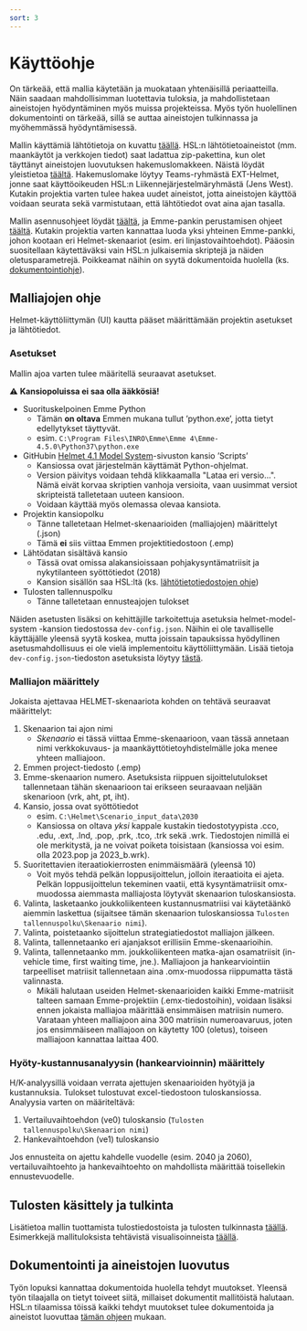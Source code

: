 ```yaml
---
sort: 3
---
```


# Käyttöohje

On tärkeää, että mallia käytetään ja muokataan yhtenäisillä periaatteilla. 
Näin saadaan mahdollisimman luotettavia tuloksia, ja mahdollistetaan aineistojen  hyödyntäminen myös muissa projekteissa. 
Myös työn huolellinen dokumentointi on tärkeää, sillä se auttaa aineistojen tulkinnassa ja myöhemmässä hyödyntämisessä. 

Mallin käyttämiä lähtötietoja on kuvattu [täällä](mallin_lahtotietotiedostot.md). 
HSL:n lähtötietoaineistot (mm. maankäytöt ja verkkojen tiedot) saat ladattua zip-pakettina, kun olet täyttänyt aineistojen luovutuksen hakemuslomakkeen.
Näistä löydät yleistietoa [täältä](HSL_lahtotiedot.md).
Hakemuslomake löytyy Teams-ryhmästä EXT-Helmet, jonne saat käyttöoikeuden HSL:n Liikennejärjestelmäryhmästä (Jens West).
Kutakin projektia varten tulee hakea uudet aineistot, jotta aineistojen käyttöä voidaan seurata sekä varmistutaan, että lähtötiedot ovat aina ajan tasalla.

Mallin asennusohjeet löydät [täältä](kaytto-ohje.md), ja Emme-pankin perustamisen ohjeet [täältä](sijopankki.md).
Kutakin projektia varten kannattaa luoda yksi yhteinen Emme-pankki, johon kootaan eri Helmet-skenaariot (esim. eri linjastovaihtoehdot).
Pääosin suositellaan käytettäväksi vain HSL:n julkaisemia skriptejä ja näiden oletusparametrejä.
Poikkeamat näihin on syytä dokumentoida huolella (ks. [dokumentointiohje](HSL-toiden_dokumentointi.md)).

## Malliajojen ohje

Helmet-käyttöliittymän (UI) kautta pääset määrittämään projektin asetukset ja lähtötiedot.

### Asetukset

Mallin ajoa varten tulee määritellä seuraavat asetukset. 

:warning: **Kansiopoluissa ei saa olla ääkkösiä!**

- Suorituskelpoinen Emme Python 
  - Tämän **on oltava** Emmen mukana tullut ’python.exe’, jotta tietyt edellytykset täyttyvät.
  - esim. `C:\Program Files\INRO\Emme\Emme 4\Emme-4.5.0\Python37\python.exe`
- GitHubin [Helmet 4.1 Model System](https://github.com/HSLdevcom/helmet-model-system)-sivuston kansio ’Scripts’
  - Kansiossa ovat järjestelmän käyttämät Python-ohjelmat.
  - Version päivitys voidaan tehdä klikkaamalla "Lataa eri versio...". Nämä eivät korvaa skriptien vanhoja versioita, 
  vaan uusimmat versiot skripteistä talletetaan uuteen kansioon.
  - Voidaan käyttää myös olemassa olevaa kansiota.
- Projektin kansiopolku
  - Tänne talletetaan Helmet-skenaarioiden (malliajojen) määrittelyt (.json)
  - Tämä **ei** siis viittaa Emmen projektitiedostoon (.emp)
- Lähtödatan sisältävä kansio
  - Tässä ovat omissa alakansioissaan pohjakysyntämatriisit ja nykytilanteen syöttötiedot (2018)
  - Kansion sisällön saa HSL:ltä (ks. [lähtötietotiedostojen ohje](mallin_lahtotietotiedostot.md))
- Tulosten tallennuspolku
  - Tänne talletetaan ennusteajojen tulokset

Näiden asetusten lisäksi on kehittäjille tarkoitettuja asetuksia helmet-model-system -kansion tiedostossa `dev-config.json`.
Näihin ei ole tavalliselle käyttäjälle yleensä syytä koskea, mutta joissain tapauksissa hyödyllinen asetusmahdollisuus ei ole vielä implementoitu käyttöliittymään.
Lisää tietoja `dev-config.json`-tiedoston asetuksista löytyy 
[tästä](https://github.com/HSLdevcom/helmet-model-system/tree/olusanya/Scripts#configuring-the-model-run-with-dev-configjson).

### Malliajon määrittely

Jokaista ajettavaa HELMET-skenaariota kohden on tehtävä seuraavat määrittelyt:

1.	Skenaarion tai ajon nimi
    - *Skenaario* ei tässä viittaa Emme-skenaarioon, vaan tässä annetaan nimi verkkokuvaus- ja maankäyttötietoyhdistelmälle joka menee yhteen malliajoon.
2.	Emmen project-tiedosto (.emp)
3.	Emme-skenaarion numero. 
   Asetuksista riippuen sijoittelutulokset tallennetaan tähän skenaarioon tai erikseen seuraavaan neljään skenarioon (vrk, aht, pt, iht).
4.	Kansio, jossa ovat syöttötiedot
    - esim. `C:\Helmet\Scenario_input_data\2030`
    - Kansiossa on oltava *yksi* kappale kustakin tiedostotyypista .cco, .edu, .ext, .lnd, .pop, .prk, .tco, .trk sekä .wrk. 
      Tiedostojen nimillä ei ole merkitystä, ja ne voivat poiketa toisistaan (kansiossa voi esim. olla 2023.pop ja 2023_b.wrk).
5.	Suoritettavien iteraatiokierrosten enimmäismäärä (yleensä 10)
    - Voit myös tehdä pelkän loppusijoittelun, jolloin iteraatioita ei ajeta. Pelkän
      loppusijoittelun tekeminen vaatii, että kysyntämatriisit omx-muodossa aiemmasta malliajosta
      löytyvät skenaarion tuloskansiosta.
6.	Valinta, lasketaanko joukkoliikenteen kustannusmatriisi vai käytetäänkö aiemmin laskettua 
   (sijaitsee tämän skenaarion tuloskansiossa `Tulosten tallennuspolku\Skenaario nimi`).
7.  Valinta, poistetaanko sijoittelun strategiatiedostot malliajon jälkeen.
8.  Valinta, tallennetaanko eri ajanjaksot erillisiin Emme-skenaarioihin.
9.  Valinta, tallennetaanko mm. joukkoliikenteen matka-ajan osamatriisit (in-vehicle time, first
    waiting time, jne.). Malliajoon ja hankearviointiin tarpeelliset matriisit tallennetaan
    aina .omx-muodossa riippumatta tästä valinnasta.
    - Mikäli halutaan useiden Helmet-skenaarioiden kaikki Emme-matriisit talteen samaan
      Emme-projektiin (.emx-tiedostoihin), voidaan lisäksi ennen jokaista malliajoa määrittää
      ensimmäisen matriisin numero. Varataan yhteen malliajoon aina 300 matriisin numeroavaruus,
      joten jos ensimmäiseen malliajoon on käytetty 100 (oletus), toiseen malliajoon kannattaa
      laittaa 400.

### Hyöty-kustannusanalyysin (hankearvioinnin) määrittely

H/K-analyysillä voidaan verrata ajettujen skenaarioiden hyötyjä ja kustannuksia. Tulokset tulostuvat excel-tiedostoon tuloskansiossa. Analyysia varten on määriteltävä:

1. Vertailuvaihtoehdon (ve0) tuloskansio (`Tulosten tallennuspolku\Skenaarion nimi`)
2. Hankevaihtoehdon (ve1) tuloskansio

Jos ennusteita on ajettu kahdelle vuodelle (esim. 2040 ja 2060), vertailuvaihtoehto ja hankevaihtoehto on mahdollista määrittää toisellekin ennustevuodelle.

## Tulosten käsittely ja tulkinta

Lisätietoa mallin tuottamista tulostiedostoista ja tulosten tulkinnasta [täällä](tulokset.md).
Esimerkkejä mallituloksista tehtävistä visualisoinneista [täällä](esimerkkeja_tuloksista.md).

## Dokumentointi ja aineistojen luovutus

Työn lopuksi kannattaa dokumentoida huolella tehdyt muutokset. 
Yleensä työn tilaajalla on tietyt toiveet siitä, millaiset dokumentit mallitöistä halutaan. 
HSL:n tilaamissa töissä kaikki tehdyt muutokset tulee dokumentoida ja aineistot luovuttaa [tämän ohjeen](HSL-toiden_dokumentointi.md) mukaan.  
